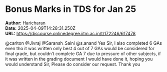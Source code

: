 # Bonus Marks in TDS for Jan 25

**Author:** Haricharan  
**Date:** 2025-04-09T14:28:31.250Z  
**URL:** https://discourse.onlinedegree.iitm.ac.in/t/172246/617478

@carlton @Jivraj @Saransh_Saini @s.anand
Yes Sir, I also completed 6 GAs even tho it was written only best 4 out of 7 GAs would be considered for final grade, but couldn’t complete GA 7 due to pressure of other subjects, if it was written in the grading document I would have done it, hoping you would understand Sir, Please do consider our request.
Thank you
